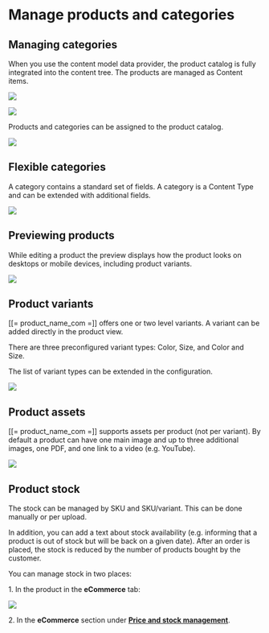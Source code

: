 # Manage products and categories

## Managing categories

When you use the content model data provider, the product catalog is fully integrated into the content tree. The products are managed as Content items.

![](img/browse_products.png)

![](img/product_catalog.png)

Products and categories can be assigned to the product catalog.

![](img/sub_categories.png)

## Flexible categories

A category contains a standard set of fields. A category is a Content Type and can be extended with additional fields.

![](img/flexible_categories.png)

## Previewing products

While editing a product the preview displays how the product looks on desktops or mobile devices, including product variants.

![](img/product_text.png)

## Product variants

[[= product_name_com =]] offers one or two level variants. A variant can be added directly in the product view.

There are three preconfigured variant types: Color, Size, and Color and Size.

The list of variant types can be extended in the configuration.

![](img/product_variants.png)

## Product assets

[[= product_name_com =]] supports assets per product (not per variant).
By default a product can have one main image and up to three additional images,
one PDF, and one link to a video (e.g. YouTube).

![](img/product_assets.png)

## Product stock
	
The stock can be managed by SKU and SKU/variant. This can be done manually or per upload.

In addition, you can add a text about stock availability (e.g. informing that a product is out of stock but will be back on a given date).
After an order is placed, the stock is reduced by the number of products bought by the customer.

You can manage stock in two places:

1\. In the product in the **eCommerce** tab:

![](img/product_stock.png)

2\. In the **eCommerce** section under [**Price and stock management**](manage_prices_and_stock.md).
